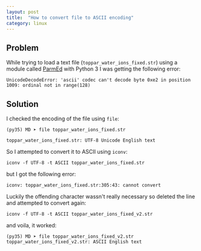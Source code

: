 ```yaml
---
layout: post
title:  "How to convert file to ASCII encoding"
category: linux
---
```


## Problem

While trying to load a text file (`toppar_water_ions_fixed.str`) using a module called [ParmEd](https://github.com/ParmEd/ParmEd) with Python 3 I was getting the following error:

    UnicodeDecodeError: 'ascii' codec can't decode byte 0xe2 in position 1009: ordinal not in range(128)


## Solution

I checked the encoding of the file using `file`: 

    (py35) MD ➤ file toppar_water_ions_fixed.str

    toppar_water_ions_fixed.str: UTF-8 Unicode English text

So I attempted to convert it to ASCII using `iconv`: 

    iconv -f UTF-8 -t ASCII toppar_water_ions_fixed.str

but I got the following error: 

    iconv: toppar_water_ions_fixed.str:305:43: cannot convert

Luckily the offending character wassn't really necessary so deleted the line and attempted to convert again: 

    iconv -f UTF-8 -t ASCII toppar_water_ions_fixed_v2.str

and voila, it worked: 

    (py35) MD ➤ file toppar_water_ions_fixed_v2.str
    toppar_water_ions_fixed_v2.str: ASCII English text

